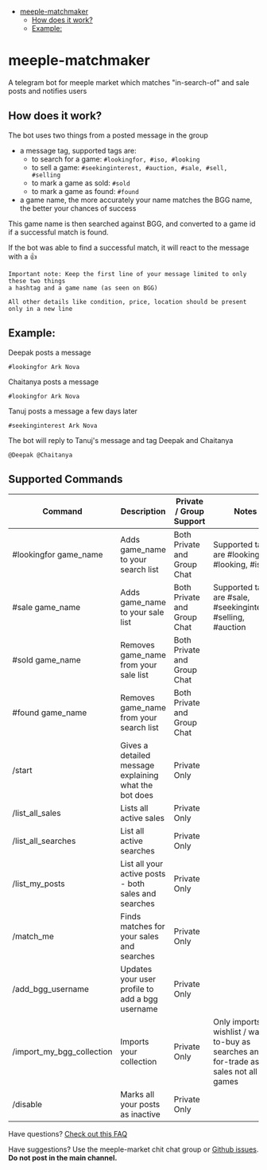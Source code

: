 <!-- TOC -->
* [meeple-matchmaker](#meeple-matchmaker)
  * [How does it work?](#how-does-it-work)
  * [Example:](#example)
<!-- TOC -->

# meeple-matchmaker
A telegram bot for meeple market which matches 
"in-search-of" and sale posts and notifies users

## How does it work?
    
The bot uses two things from a posted message in the group
  
- a message tag, supported tags are:
  - to search for a game: `#lookingfor, #iso, #looking`
  - to sell a game: `#seekinginterest, #auction, #sale, #sell, #selling`
  - to mark a game as sold: `#sold`
  - to mark a game as found: `#found`
- a game name, the more accurately your name matches the BGG name, the better your chances of success

This game name is then searched against BGG, and converted to a game id
if a successful match is found.

If the bot was able to find a successful match, it will react to the message with a 👍

```
Important note: Keep the first line of your message limited to only these two things
a hashtag and a game name (as seen on BGG)

All other details like condition, price, location should be present only in a new line
```

## Example:

Deepak posts a message
```
#lookingfor Ark Nova
```

Chaitanya posts a message
```
#lookingfor Ark Nova
```

Tanuj posts a message a few days later
```
#seekinginterest Ark Nova
```

The bot will reply to Tanuj's message and tag Deepak and Chaitanya
```
@Deepak @Chaitanya
```

## Supported Commands


| Command                    | Description                                           | Private / Group Support     | Notes                                                                                      |
|----------------------------|-------------------------------------------------------|-----------------------------|--------------------------------------------------------------------------------------------|
| #lookingfor game_name      | Adds game_name to your search list                    | Both Private and Group Chat | Supported tags are #lookingfor, #looking, #iso                                             |
| #sale game_name            | Adds game_name to your sale list                      | Both Private and Group Chat | Supported tags are #sale, #seekinginterest, #selling, #auction                             |
| #sold game_name            | Removes game_name from your sale list                 | Both Private and Group Chat |                                                                                            |
| #found game_name           | Removes game_name from your search list               | Both Private and Group Chat |                                                                                            |
| /start                     | Gives a detailed message explaining what the bot does | Private Only                |                                                                                            |
| /list_all_sales            | Lists all active sales                                | Private Only                |                                                                                            |
| /list_all_searches         | List all active searches                              | Private Only                |                                                                                            |
| /list_my_posts             | List all your active posts - both sales and searches  | Private Only                |                                                                                            |
| /match_me                  | Finds matches for your sales and searches             | Private Only                |                                                                                            |
| /add_bgg_username          | Updates your user profile to add a bgg username       | Private Only                |                                                                                            |
| /import_my_bgg_collection  | Imports your collection                               | Private Only                | Only imports wishlist / want-to-buy as searches and<br/>  for-trade as sales not all games |
| /disable                   | Marks all your posts as inactive                      | Private Only                |                                                                                            |


Have questions?
[Check out this FAQ](faq.md)

Have suggestions?
Use the meeple-market chit chat group
or [Github issues](https://github.com/sahilthapar/meeple-matchmaker/issues).
**Do not post in the main channel.**
